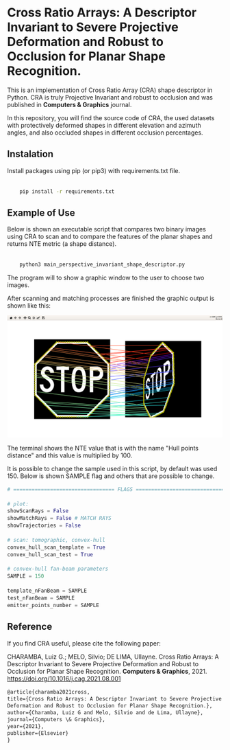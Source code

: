 # Cross Ratio Arrays: A Descriptor Invariant to Severe Projective Deformation and Robust to Occlusion for Planar Shape Recognition.

This is an implementation of Cross Ratio Array (CRA) shape descriptor in Python. CRA is truly Projective Invariant and robust to occlusion and was published in **Computers & Graphics** journal.

In this repository, you will find the source code of CRA, the used datasets with protectively deformed shapes in different elevation and azimuth angles, and also occluded shapes in different occlusion percentages. 


## Instalation

Install packages using pip (or pip3) with requirements.txt file.

```sh

    pip install -r requirements.txt

```

## Example of Use
Below is shown an executable script that compares two binary images using CRA to scan and to compare the features of the planar shapes and returns NTE metric (a shape distance).

```sh

    python3 main_perspective_invariant_shape_descriptor.py

```

The program will to show a graphic window to the user to choose two images.

After scanning and matching processes are finished the graphic output is shown like this:

![alt text](figures/stop_matchings.png)


The terminal shows the NTE value that is with the name "Hull points distance" and this value is multiplied by 100.

It is possible to change the sample used in this script, by default was used 150. Below is shown SAMPLE flag and others that are possible to change.
```python
# ================================= FLAGS ===================================== #

# plot: 
showScanRays = False
showMatchRays = False # MATCH RAYS
showTrajectories = False

# scan: tomographic, convex-hull
convex_hull_scan_template = True
convex_hull_scan_test = True

# convex-hull fan-beam parameters
SAMPLE = 150

template_nFanBeam = SAMPLE
test_nFanBeam = SAMPLE
emitter_points_number = SAMPLE
```

## Reference

If you find CRA useful, please cite the following paper:

CHARAMBA, Luiz G.; MELO, Silvio; DE LIMA, Ullayne. Cross Ratio Arrays: A Descriptor Invariant to Severe Projective Deformation and Robust to Occlusion for Planar Shape Recognition. **Computers & Graphics**, 2021. https://doi.org/10.1016/j.cag.2021.08.001

    @article{charamba2021cross,
    title={Cross Ratio Arrays: A Descriptor Invariant to Severe Projective Deformation and Robust to Occlusion for Planar Shape Recognition.},
    author={Charamba, Luiz G and Melo, Silvio and de Lima, Ullayne},
    journal={Computers \& Graphics},
    year={2021},
    publisher={Elsevier}
    }

    
